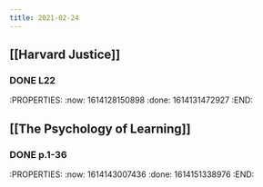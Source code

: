 ```yaml
---
title: 2021-02-24
---
```


## [[Harvard Justice]]
### DONE L22
:PROPERTIES:
:now: 1614128150898
:done: 1614131472927
:END:
## [[The Psychology of Learning]]
### DONE p.1-36
:PROPERTIES:
:now: 1614143007436
:done: 1614151338976
:END:
###
